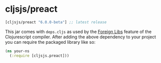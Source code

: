 # cljsjs/preact

[](dependency)
```clojure
[cljsjs/preact "6.0.0-beta"] ;; latest release
```
[](/dependency)

This jar comes with `deps.cljs` as used by the [Foreign Libs][flibs] feature
of the Clojurescript compiler. After adding the above dependency to your project
you can require the packaged library like so:


```clojure
(ns your-ns
  (:require [cljsjs.preact]))

```


[flibs]: https://github.com/clojure/clojurescript/wiki/Packaging-Foreign-Dependencies

